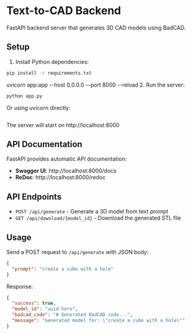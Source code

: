 # Text-to-CAD Backend

FastAPI backend server that generates 3D CAD models using BadCAD.

## Setup

1. Install Python dependencies:
```bash
pip install -r requirements.txt
```
uvicorn app:app --host 0.0.0.0 --port 8000 --reload
2. Run the server:
```bash
python app.py
```
Or using uvicorn directly:
```bash

```

The server will start on http://localhost:8000

## API Documentation

FastAPI provides automatic API documentation:
- **Swagger UI**: http://localhost:8000/docs
- **ReDoc**: http://localhost:8000/redoc

## API Endpoints

- `POST /api/generate` - Generate a 3D model from text prompt
- `GET /api/download/{model_id}` - Download the generated STL file

## Usage

Send a POST request to `/api/generate` with JSON body:
```json
{
  "prompt": "create a cube with a hole"
}
```

Response:
```json
{
  "success": true,
  "model_id": "uuid-here",
  "badcad_code": "# Generated BadCAD code...",
  "message": "Generated model for: \"create a cube with a hole\""
}
```